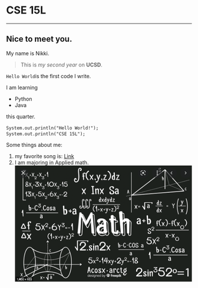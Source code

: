 # CSE 15L
---
## Nice to meet you.
My name is Nikki.
> This is *my second year* on **UCSD**.

`Hello World`is the first code I write.

I am learning 
* Python
* Java

this quarter.

```
System.out.println("Hello World!");
System.out.println("CSE 15L");
```

Some things about me:
1. my favorite song is: [Link](https://www.youtube.com/watch?v=2Vv-BfVoq4g)
2. I am majoring in Applied math. ![Image](https://github.com/Nikki991018/cse15l-lab-reports/blob/4e319032ddac90ed1bbe7fb970fe7197e861e22d/Screen%20Shot%202022-09-27%20at%2021.28.17.png)

